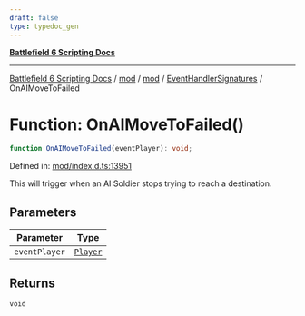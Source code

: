 ```yaml
---
draft: false
type: typedoc_gen
---
```


[**Battlefield 6 Scripting Docs**](../../../../_index.md)

***

[Battlefield 6 Scripting Docs](../../../../_index.md) / [mod](../../../_index.md) / [mod](../../_index.md) / [EventHandlerSignatures](../_index.md) / OnAIMoveToFailed

# Function: OnAIMoveToFailed()

```ts
function OnAIMoveToFailed(eventPlayer): void;
```

Defined in: [mod/index.d.ts:13951](https://github.com/battlefield-portal-community/portal-docs/blob/6d87e21c5922a3efb03c634dbe98e5fe6e797672/generators/santiago/mod/index.d.ts#L13951)

This will trigger when an AI Soldier stops trying to reach a destination.

## Parameters

| Parameter | Type |
| ------ | ------ |
| `eventPlayer` | [`Player`](../../Player/_index.md) |

## Returns

`void`
